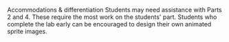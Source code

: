Accommodations & differentiation
Students may need assistance with Parts 2 and 4. These require the most work on the students' part.
Students who complete the lab early can be encouraged to design their own animated sprite images.
